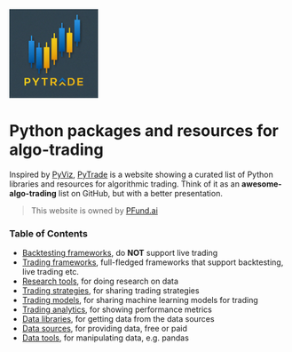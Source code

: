 <img src="./public/logo.jpeg" width="160"> 

# Python packages and resources for algo-trading

Inspired by [PyViz](https://pyviz.org/), [PyTrade](https://pytrade.org) is a website showing a curated list of Python libraries and resources for algorithmic trading.
Think of it as an **awesome-algo-trading** list on GitHub, but with a better presentation.

> This website is owned by [PFund.ai](https://pfund.ai)

### Table of Contents
- [Backtesting frameworks](https://pytrade.org/backtest), do **NOT** support live trading
- [Trading frameworks](https://pytrade.org/trading), full-fledged frameworks that support backtesting, live trading etc.
- [Research tools](https://pytrade.org/research), for doing research on data
- [Trading strategies](https://pytrade.org/strategies), for sharing trading strategies
- [Trading models](https://pytrade.org/models), for sharing machine learning models for trading 
- [Trading analytics](https://pytrade.org/analytics), for showing performance metrics
- [Data libraries](https://pytrade.org/data_libraries), for getting data from the data sources
- [Data sources](https://pytrade.org/data_sources), for providing data, free or paid
- [Data tools](https://pytrade.org/data_tools), for manipulating data, e.g. pandas